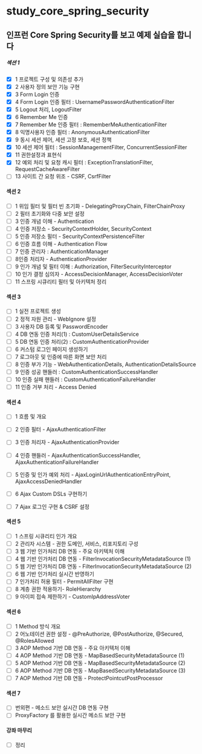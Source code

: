 # study_core_spring_security
## 인프런 Core Spring Security를 보고 예제 실습을 합니다


##### 섹션 1

- [x] 1 프로젝트 구성 및 의존성 추가
- [x] 2 사용자 정의 보안 기능 구현
- [x] 3 Form Login 인증
- [x] 4 Form Login 인증 필터 : UsernamePasswordAuthenticationFilter
- [x] 5 Logout 처리, LogoutFilter
- [x] 6 Remember Me 인증
- [x] 7 Remember Me 인증 필터 : RememberMeAuthenticationFilter
- [x] 8 익명사용자 인증 필터 : AnonymousAuthenticationFilter
- [x] 9 동시 세션 제어, 세션 고정 보호, 세션 정책
- [x] 10 세션 제어 필터 : SessionManagementFilter, ConcurrentSessionFilter
- [x] 11 권한설정과 표현식
- [x] 12 예외 처리 및 요청 캐시 필터 : ExceptionTranslationFilter, RequestCacheAwareFilter
- [ ] 13 사이트 간 요청 위조 - CSRF, CsrfFilter

#### 섹션 2

- [ ] 1 위임 필터 및 필터 빈 초기화 - DelegatingProxyChain, FilterChainProxy
- [ ] 2 필터 초기화와 다중 보안 설정
- [ ] 3 인증 개념 이해 - Authentication
- [ ] 4 인증 저장소 - SecurityContextHolder, SecurityContext 
- [ ] 5 인증 저장소 필터 - SecurityContextPersistenceFilter
- [ ] 6 인증 흐름 이해 - Authentication Flow
- [ ] 7 인증 관리자 : AuthenticationManager
- [ ] 8인증 처리자 - AuthenticationProvider 
- [ ] 9 인가 개념 및 필터 이해 : Authorization, FilterSecurityInterceptor
- [ ] 10 인가 결정 심의자 - AccessDecisionManager, AccessDecisionVoter 
- [ ] 11 스프링 시큐리티 필터 및 아키텍처 정리

#### 섹션 3

- [ ] 1 실전 프로젝트 생성
- [ ] 2 정적 자원 관리 - WebIgnore 설정
- [ ] 3 사용자 DB 등록 및 PasswordEncoder
- [ ] 4 DB 연동 인증 처리(1) : CustomUserDetailsService
- [ ] 5 DB 연동 인증 처리(2) : CustomAuthenticationProvider
- [ ] 6 커스텀 로그인 페이지 생성하기
- [ ] 7 로그아웃 및 인증에 따른 화면 보안 처리
- [ ] 8 인증 부가 기능 - WebAuthenticationDetails, AuthenticationDetailsSource
- [ ] 9 인증 성공 핸들러 : CustomAuthenticationSuccessHandler
- [ ] 10 인증 실패 핸들러 : CustomAuthenticationFailureHandler
- [ ] 11 인증 거부 처리 - Access Denied

#### 섹션 4

- [ ] 1 흐름 및 개요
- [ ] 2 인증 필터 - AjaxAuthenticationFilter
- [ ] 3 인증 처리자 - AjaxAuthenticationProvider
- [ ] 4 인증 핸들러 - AjaxAuthenticationSuccessHandler, AjaxAuthenticationFailureHandler
- [ ] 5 인증 및 인가 예외 처리 - AjaxLoginUrlAuthenticationEntryPoint, AjaxAccessDeniedHandler
- [ ] 6 Ajax Custom DSLs 구현하기
- [ ] 7 Ajax 로그인 구현 & CSRF 설정


#### 섹션 5

- [ ] 1 스프링 시큐리티 인가 개요
- [ ] 2 관리자 시스템 - 권한 도메인, 서비스, 리포지토리 구성
- [ ] 3 웹 기반 인가처리 DB 연동 - 주요 아키텍처 이해
- [ ] 4 웹 기반 인가처리 DB 연동 - FilterInvocationSecurityMetadataSource (1)
- [ ] 5 웹 기반 인가처리 DB 연동 - FilterInvocationSecurityMetadataSource (2)
- [ ] 6 웹 기반 인가처리 실시간 반영하기
- [ ] 7 인가처리 허용 필터 - PermitAllFilter 구현
- [ ] 8 계층 권한 적용하기- RoleHierarchy
- [ ] 9 아이피 접속 제한하기 - CustomIpAddressVoter

#### 섹션 6

- [ ] 1 Method 방식 개요
- [ ] 2 어노테이션 권한 설정 - @PreAuthorize, @PostAuthorize, @Secured, @RolesAllowed
- [ ] 3 AOP Method 기반 DB 연동 - 주요 아키텍처 이해
- [ ] 4 AOP Method 기반 DB 연동 - MapBasedSecurityMetadataSource (1)
- [ ] 5 AOP Method 기반 DB 연동 - MapBasedSecurityMetadataSource (2)
- [ ] 6 AOP Method 기반 DB 연동 - MapBasedSecurityMetadataSource (3)
- [ ] 7 AOP Method 기반 DB 연동 - ProtectPointcutPostProcessor

#### 섹션 7

- [ ] 번외편 - 메소드 보안 실시간 DB 연동 구현
- [ ] ProxyFactory 를 활용한 실시간 메소드 보안 구현

#### 강좌 마무리

- [ ] 정리